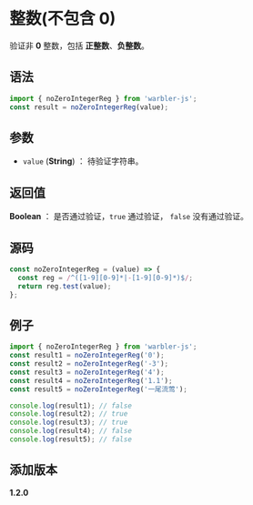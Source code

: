 # 整数(不包含 0)

验证非 **0** 整数，包括 **正整数**、**负整数**。

## 语法

```js
import { noZeroIntegerReg } from 'warbler-js';
const result = noZeroIntegerReg(value);
```

## 参数

- `value` (**String**) ： 待验证字符串。

## 返回值

**Boolean** ： 是否通过验证，`true` 通过验证， `false` 没有通过验证。

## 源码

```js
const noZeroIntegerReg = (value) => {
  const reg = /^([1-9][0-9]*|-[1-9][0-9]*)$/;
  return reg.test(value);
};
```

## 例子

```js
import { noZeroIntegerReg } from 'warbler-js';
const result1 = noZeroIntegerReg('0');
const result2 = noZeroIntegerReg('-3');
const result3 = noZeroIntegerReg('4');
const result4 = noZeroIntegerReg('1.1');
const result5 = noZeroIntegerReg('一尾流莺');

console.log(result1); // false
console.log(result2); // true
console.log(result3); // true
console.log(result4); // false
console.log(result5); // false
```

## 添加版本

**1.2.0**
